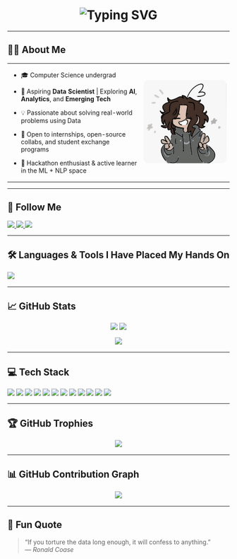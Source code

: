 
<h1 align="center">
  <img src="https://readme-typing-svg.demolab.com/?font=Fira+Code&size=36&pause=1000&center=true&width=500&lines=HI+IT'S+PAYAL" alt="Typing SVG" />
</h1>

---
## 🙋‍♀️ About Me

<table>
  <tr>
    <td width="60%" valign="top">

- 🎓 Computer Science undergrad  
- 🎯 Aspiring **Data Scientist** | Exploring **AI**, **Analytics**, and **Emerging Tech**  
- 💡 Passionate about solving real-world problems using Data  
- 🤝 Open to internships, open-source collabs, and student exchange programs  
- 🧠 Hackathon enthusiast & active learner in the ML + NLP space  

    </td>
    <td align="center" width="40%">
      <img src="IMG_20250722_154601.jpg" alt="profile-pic" width="100%" style="border-radius:10px;" />
    </td>
  </tr>
</table>


---

## 🔗 Follow Me

<p align="left">
  <a href="https://www.linkedin.com/in/payalpriyadarshinijena" target="_blank">
    <img src="https://img.shields.io/badge/LinkedIn-0A66C2?style=for-the-badge&logo=linkedin&logoColor=white" />
  </a>
  <a href="https://github.com/PAYALPJENA" target="_blank">
    <img src="https://img.shields.io/badge/GitHub-333?style=for-the-badge&logo=github&logoColor=white" />
  </a>
  <a href="https://instagram.com/_payalpjena" target="_blank">
    <img src="https://img.shields.io/badge/Instagram-E4405F?style=for-the-badge&logo=instagram&logoColor=white" />
  </a>
</p>

---

## 🛠️ Languages & Tools I Have Placed My Hands On

<p align="left">
  <img src="https://skillicons.dev/icons?i=py,c,cpp,html,css,js,java,react,git,github,vscode,figma,mysql,firebase,mongodb,powershell,linux" />
</p>

---
## 📈 GitHub Stats

<p align="center">
  <img src="https://github-readme-stats.vercel.app/api?username=PAYALPJENA&show_icons=true&theme=tokyonight" width="48%" />
  <img src="https://github-readme-streak-stats.herokuapp.com/?user=PAYALPJENA&theme=tokyonight" width="48%" />
</p>

<p align="center">
  <img src="https://github-readme-stats.vercel.app/api/top-langs/?username=PAYALPJENA&layout=compact&theme=tokyonight" width="48%"/>
</p>

---

## 💻 Tech Stack

<p align="left">
  <img src="https://img.shields.io/badge/-Python-3776AB?style=for-the-badge&logo=python&logoColor=white" />
  <img src="https://img.shields.io/badge/-C-A8B9CC?style=for-the-badge&logo=c&logoColor=white" />
  <img src="https://img.shields.io/badge/-C++-00599C?style=for-the-badge&logo=c%2B%2B&logoColor=white" />
  <img src="https://img.shields.io/badge/-HTML5-E34F26?style=for-the-badge&logo=html5&logoColor=white" />
  <img src="https://img.shields.io/badge/-CSS3-1572B6?style=for-the-badge&logo=css3&logoColor=white" />
  <img src="https://img.shields.io/badge/-JavaScript-F7DF1E?style=for-the-badge&logo=javascript&logoColor=black" />
  <img src="https://img.shields.io/badge/-MySQL-4479A1?style=for-the-badge&logo=mysql&logoColor=white" />
  <img src="https://img.shields.io/badge/-Firebase-FFCA28?style=for-the-badge&logo=firebase&logoColor=black" />
  <img src="https://img.shields.io/badge/-MongoDB-47A248?style=for-the-badge&logo=mongodb&logoColor=white" />
  <img src="https://img.shields.io/badge/-Streamlit-FF4B4B?style=for-the-badge&logo=streamlit&logoColor=white" />
  <img src="https://img.shields.io/badge/-PowerBI-F2C811?style=for-the-badge&logo=powerbi&logoColor=black" />
  <img src="https://img.shields.io/badge/-VSCode-007ACC?style=for-the-badge&logo=visual-studio-code&logoColor=white" />
</p>

---
## 🏆 GitHub Trophies

<p align="center">
  <img src="https://github-profile-trophy.vercel.app/?username=PAYALPJENA&theme=darkhub&row=1&column=6" />
</p>


---

## 📊 GitHub Contribution Graph

<p align="center">
  <img src="https://github-readme-activity-graph.vercel.app/graph?username=PAYALPJENA&theme=react-dark&area=true" />
</p>

---

## 🌈 Fun Quote

> “If you torture the data long enough, it will confess to anything.”  
> — *Ronald Coase*  
